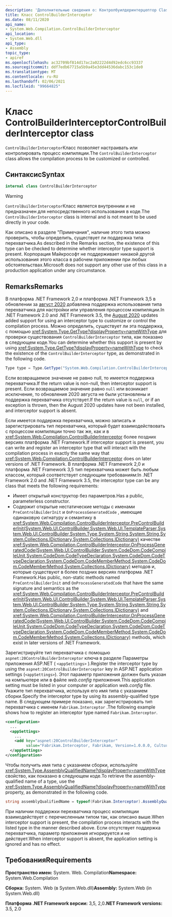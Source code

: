 ```yaml
---
description: 'Дополнительные сведения о: Контролбуилдеринтерцептор Class'
title: Класс ControlBuilderInterceptor
ms.date: 08/11/2020
api_name:
- System.Web.Compilation.ControlBuilderInterceptor
api_location:
- System.Web.dll
api_type:
- Assembly
topic_type:
- apiref
ms.openlocfilehash: ac32709bf814d17ac2a02222d4d92edc6cc93337
ms.sourcegitcommit: ddf7edb67715a5b9a45e3dd44536dabc153c1de0
ms.translationtype: MT
ms.contentlocale: ru-RU
ms.lasthandoff: 02/06/2021
ms.locfileid: "99664825"
---
```

# <a name="controlbuilderinterceptor-class"></a><span data-ttu-id="860f5-103">Класс ControlBuilderInterceptor</span><span class="sxs-lookup"><span data-stu-id="860f5-103">ControlBuilderInterceptor class</span></span>

<span data-ttu-id="860f5-104">`ControlBuilderInterceptor`Класс позволяет настраивать или контролировать процесс компиляции.</span><span class="sxs-lookup"><span data-stu-id="860f5-104">The `ControlBuilderInterceptor` class allows the compilation process to be customized or controlled.</span></span>

## <a name="syntax"></a><span data-ttu-id="860f5-105">Синтаксис</span><span class="sxs-lookup"><span data-stu-id="860f5-105">Syntax</span></span>

```csharp
internal class ControlBuilderInterceptor
```

> [!WARNING]
> <span data-ttu-id="860f5-106">`ControlBuilderInterceptor`Класс является внутренним и не предназначен для непосредственного использования в коде.</span><span class="sxs-lookup"><span data-stu-id="860f5-106">The `ControlBuilderInterceptor` class is internal and is not meant to be used directly in your code.</span></span>
>
> <span data-ttu-id="860f5-107">Как описано в разделе "Примечания", наличие этого типа можно проверить, чтобы определить, существует ли поддержка типа перехватчика.</span><span class="sxs-lookup"><span data-stu-id="860f5-107">As described in the Remarks section, the existence of this type can be checked to determine whether interceptor type support is present.</span></span> <span data-ttu-id="860f5-108">Корпорация Майкрософт не поддерживает никакой другой использования этого класса в рабочем приложении при любых обстоятельствах.</span><span class="sxs-lookup"><span data-stu-id="860f5-108">Microsoft does not support any other use of this class in a production application under any circumstance.</span></span>

## <a name="remarks"></a><span data-ttu-id="860f5-109">Remarks</span><span class="sxs-lookup"><span data-stu-id="860f5-109">Remarks</span></span>

<span data-ttu-id="860f5-110">В платформа .NET Framework 2,0 и платформа .NET Framework 3,5 в обновлении за [август 2020](https://portal.msrc.microsoft.com/security-guidance/releasenotedetail/2020-Aug) добавлена поддержка использования типа перехватчика для настройки или управления процессом компиляции.</span><span class="sxs-lookup"><span data-stu-id="860f5-110">In .NET Framework 2.0 and .NET Framework 3.5, the [August 2020](https://portal.msrc.microsoft.com/security-guidance/releasenotedetail/2020-Aug) updates added support for using an interceptor type to customize or control the compilation process.</span></span> <span data-ttu-id="860f5-111">Можно определить, существует ли эта поддержка, с помощью <xref:System.Type.GetType?displayProperty=nameWithType> для проверки существования `ControlBuilderInterceptor` типа, как показано в следующем коде.</span><span class="sxs-lookup"><span data-stu-id="860f5-111">You can determine whether this support is present by using <xref:System.Type.GetType?displayProperty=nameWithType> to check the existence of the `ControlBuilderInterceptor` type, as demonstrated in the following code.</span></span>

```csharp
Type type = Type.GetType("System.Web.Compilation.ControlBuilderInterceptor, System.Web, Version=2.0.0.0, Culture=neutral, PublicKeyToken=b03f5f7f11d50a3a");
```

<span data-ttu-id="860f5-112">Если возвращаемое значение не равно null, то имеется поддержка перехватчика.</span><span class="sxs-lookup"><span data-stu-id="860f5-112">If the return value is non-null, then interceptor support is present.</span></span> <span data-ttu-id="860f5-113">Если возвращаемое значение равно `null` или возникает исключение, то обновления 2020 августа не были установлены и поддержка перехватчика отсутствует.</span><span class="sxs-lookup"><span data-stu-id="860f5-113">If the return value is `null`, or if an exception is thrown, then the August 2020 updates have not been installed, and interceptor support is absent.</span></span>

<span data-ttu-id="860f5-114">Если имеется поддержка перехватчика, можно записать и зарегистрировать тип перехватчика, который будет взаимодействовать с процессом компиляции точно так же, как и в <xref:System.Web.Compilation.ControlBuilderInterceptor> более поздних версиях платформа .NET Framework.</span><span class="sxs-lookup"><span data-stu-id="860f5-114">If interceptor support is present, you can write and register an interceptor type that will interact with the compilation process in exactly the same way that <xref:System.Web.Compilation.ControlBuilderInterceptor> does on later versions of .NET Framework.</span></span> <span data-ttu-id="860f5-115">В платформа .NET Framework 2,0 и платформа .NET Framework 3,5 тип перехватчика может быть любым классом, который соответствует следующим требованиям:</span><span class="sxs-lookup"><span data-stu-id="860f5-115">In .NET Framework 2.0 and .NET Framework 3.5, the interceptor type can be any class that meets the following requirements:</span></span>

* <span data-ttu-id="860f5-116">Имеет открытый конструктор без параметров.</span><span class="sxs-lookup"><span data-stu-id="860f5-116">Has a public, parameterless constructor.</span></span>
* <span data-ttu-id="860f5-117">Содержит открытые нестатические методы с именами `PreControlBuilderInit` и `OnProcessGeneratedCode` , имеющие одинаковую сигнатуру и семантику в <xref:System.Web.Compilation.ControlBuilderInterceptor.PreControlBuilderInit(System.Web.UI.ControlBuilder,System.Web.UI.TemplateParser,System.Web.UI.ControlBuilder,System.Type,System.String,System.String,System.Collections.IDictionary,System.Collections.IDictionary)> качестве <xref:System.Web.Compilation.ControlBuilderInterceptor.OnProcessGeneratedCode(System.Web.UI.ControlBuilder,System.CodeDom.CodeCompileUnit,System.CodeDom.CodeTypeDeclaration,System.CodeDom.CodeTypeDeclaration,System.CodeDom.CodeMemberMethod,System.CodeDom.CodeMemberMethod,System.Collections.IDictionary)> методов и, которые существуют в более поздних версиях платформа .NET Framework.</span><span class="sxs-lookup"><span data-stu-id="860f5-117">Has public, non-static methods named `PreControlBuilderInit` and `OnProcessGeneratedCode` that have the same signature and semantics as the <xref:System.Web.Compilation.ControlBuilderInterceptor.PreControlBuilderInit(System.Web.UI.ControlBuilder,System.Web.UI.TemplateParser,System.Web.UI.ControlBuilder,System.Type,System.String,System.String,System.Collections.IDictionary,System.Collections.IDictionary)> and <xref:System.Web.Compilation.ControlBuilderInterceptor.OnProcessGeneratedCode(System.Web.UI.ControlBuilder,System.CodeDom.CodeCompileUnit,System.CodeDom.CodeTypeDeclaration,System.CodeDom.CodeTypeDeclaration,System.CodeDom.CodeMemberMethod,System.CodeDom.CodeMemberMethod,System.Collections.IDictionary)> methods, which exist in later versions of .NET Framework.</span></span>

<span data-ttu-id="860f5-118">Зарегистрируйте тип перехватчика с помощью `aspnet:20ControlBuilderInterceptor` ключа в разделе Параметры приложения ASP.NET ( `<appSettings>` ).</span><span class="sxs-lookup"><span data-stu-id="860f5-118">Register the interceptor type by using the `aspnet:20ControlBuilderInterceptor` key in ASP.NET application settings (`<appSettings>`).</span></span> <span data-ttu-id="860f5-119">Этот параметр приложения должен быть указан на компьютере или в файле *web.config* приложения.</span><span class="sxs-lookup"><span data-stu-id="860f5-119">This application setting must be listed in your computer or application *web.config* file.</span></span> <span data-ttu-id="860f5-120">Укажите тип перехватчика, используя его имя типа с указанием сборки.</span><span class="sxs-lookup"><span data-stu-id="860f5-120">Specify the interceptor type by using its assembly-qualified type name.</span></span> <span data-ttu-id="860f5-121">В следующем примере показано, как зарегистрировать тип перехватчика с именем `Fabrikam.Interceptor` .</span><span class="sxs-lookup"><span data-stu-id="860f5-121">The following example shows how to register an interceptor type named `Fabrikam.Interceptor`.</span></span>

```xml
<configuration>
  ...
  <appSettings>
    ...
    <add key="aspnet:20ControlBuilderInterceptor"
         value="Fabrikam.Interceptor, Fabrikam, Version=1.0.0.0, Culture=neutral, PublicKeyToken=2b3831f2f2b744f7" />
  </appSettings>
</configuration>
```

<span data-ttu-id="860f5-122">Чтобы получить имя типа с указанием сборки, используйте <xref:System.Type.AssemblyQualifiedName?displayProperty=nameWithType> свойство, как показано в следующем коде.</span><span class="sxs-lookup"><span data-stu-id="860f5-122">To retrieve the assembly-qualified name of a type, use the <xref:System.Type.AssemblyQualifiedName?displayProperty=nameWithType> property, as demonstrated in the following code.</span></span>

```csharp
string assemblyQualifiedName = typeof(Fabrikam.Interceptor).AssemblyQualifiedName;
```

<span data-ttu-id="860f5-123">При наличии поддержки перехватчика процесс компиляции взаимодействует с перечисленным типом так, как описано выше.</span><span class="sxs-lookup"><span data-stu-id="860f5-123">When interceptor support is present, the compilation process interacts with the listed type in the manner described above.</span></span> <span data-ttu-id="860f5-124">Если отсутствует поддержка перехватчика, параметр приложения игнорируется и не действует.</span><span class="sxs-lookup"><span data-stu-id="860f5-124">When interceptor support is absent, the application setting is ignored and has no effect.</span></span>

## <a name="requirements"></a><span data-ttu-id="860f5-125">Требования</span><span class="sxs-lookup"><span data-stu-id="860f5-125">Requirements</span></span>

<span data-ttu-id="860f5-126">**Пространство имен:** System. Web. Compilation</span><span class="sxs-lookup"><span data-stu-id="860f5-126">**Namespace:** System.Web.Compilation</span></span>

<span data-ttu-id="860f5-127">**Сборка:** System. Web (в System.Web.dll)</span><span class="sxs-lookup"><span data-stu-id="860f5-127">**Assembly:** System.Web (in System.Web.dll)</span></span>

<span data-ttu-id="860f5-128">**Платформа .NET Framework версии:** 3,5, 2,0</span><span class="sxs-lookup"><span data-stu-id="860f5-128">**.NET Framework versions:** 3.5, 2.0</span></span>
